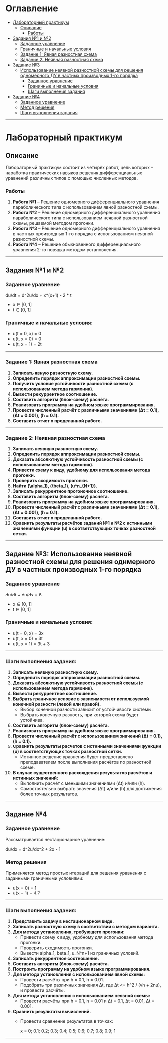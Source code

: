 # Оглавление

- [Лабораторный практикум](#лабораторный-практикум)
  - [Описание](#описание)
    - [Работы](#работы)
- [Задания №1 и №2](#задания-№1-и-№2)
  - [Заданное уравнение](#заданное-уравнение)
  - [Граничные и начальные условия](#граничные-и-начальные-условия)
  - [Задание 1: Явная разностная схема](#задание-1-явная-разностная-схема)
  - [Задание 2: Неявная разностная схема](#задание-2-неявная-разностная-схема)
- [Задание №3](#задание-№3)
  - [Использование неявной разностной схемы для решения одномерного ДУ в частных производных 1-го порядка](#использование-неявной-разностной-схемы-для-решения-одномерного-ду-в-частных-производных-1-го-порядка)
    - [Заданное уравнение](#заданное-уравнение-1)
    - [Граничные и начальные условия](#граничные-и-начальные-условия-1)
    - [Шаги выполнения задания](#шаги-выполнения-задания)
- [Задание №4](#задание-№4)
  - [Заданное уравнение](#заданное-уравнение-2)
  - [Метод решения](#метод-решения)
  - [Шаги выполнения задания](#шаги-выполнения-задания-1)

---

# Лабораторный практикум

## Описание
Лабораторный практикум состоит из четырёх работ, цель которых – наработка практических навыков решения дифференциальных уравнений различных типов с помощью численных методов.

### Работы
1. **Работа №1** – Решение одномерного дифференциального уравнения параболического типа с использованием явной разностной схемы.
2. **Работа №2** – Решение одномерного дифференциального уравнения параболического типа с использованием неявной разностной схемы, решаемой методом прогонки.
3. **Работа №3** – Решение одномерного дифференциального уравнения в частных производных 1-го порядка с использованием неявной разностной схемы.
4. **Работа №4** – Решение обыкновенного дифференциального уравнения 2-го порядка методом установления.

---

## Задания №1 и №2

### Заданное уравнение

 du/dt = d^2u/dx + x*(x+1) - 2 * t

-  x ∈ [0, 1]
-  t ∈ [0, 1]

### Граничные и начальные условия:
- u(t = 0, x) = 0
- u(t, x = 0) = 0
- u(t, x = 1) = 2t

---

### Задание 1: Явная разностная схема
1. **Записать явную разностную схему.**
2. **Определить порядок аппроксимации разностной схемы.**
3. **Получить условие устойчивости разностной схемы (с использованием метода гармоник).**
4. **Вывести рекуррентное соотношение.**
5. **Составить алгоритм (блок-схему) расчёта.**
6. **Реализовать программу на удобном языке программирования.**
7. **Провести численный расчёт с различными значениями \(Δt = 0.1\), \(Δt = 0.001\), \(h = 0.1\).**
8. **Составить отчет о проделанной работе.**

---

### Задание 2: Неявная разностная схема
1. **Записать неявную разностную схему.**
2. **Определить порядок аппроксимации разностной схемы.**
3. **Доказать абсолютную устойчивость разностной схемы (с использованием метода гармоник).**
4. **Привести схему к виду, удобному для использования метода прогонки.**
5. **Проверить сходимость прогонки.**
6. **Найти \(\alpha_1\), \(\beta_1\), \(u^n_{N+1}\).**
7. **Записать рекуррентное прогоночное соотношение.**
8. **Составить алгоритм (блок-схему) расчёта.**
9. **Реализовать программу на удобном языке программирования.**
10. **Провести численный расчёт с различными значениями \(Δt = 0.1\), \(Δt = 0.001\), \(h = 0.1\).**
11. **Составить отчет о проделанной работе.**
12. **Сравнить результаты расчётов заданий №1 и №2 с истинными значениями функции \(u\) в соответствующих точках разностной сетки.**

---


## Задание №3: Использование неявной разностной схемы для решения однмерного ДУ в частных производных 1-го порядка


### Заданное уравнение

 du/dt + du/dx = 6

-  x ∈ [0, 1]
-  t ∈ [0, 1]

### Граничные и начальные условия:
- u(t = 0, x) = 3x
- u(t, x = 0) = 3t
- u(t, x = 1) = 3t + 3

---
### Шаги выполнения задания:
1. **Записать неявную разностную схему.**
2. **Определить порядок аппроксимации разностной схемы.**
3. **Доказать абсолютную устойчивость разностной схемы (с использованием метода гармоник).**
4. **Вывести рекуррентное соотношение.**
5. **Выбрать граничное условие в зависимости от используемой конечной разности (левой или правой).**
   - Выбор конечной разности зависит от устойчивости системы.
   - Выбрать конечную разность, при которой схема будет устойчива.
6. **Составить алгоритм (блок-схему) расчёта.**
7. **Реализовать программу на удобном языке программирования.**
8. **Провести численный расчёт с использованием значений \(Δt = 0.1\), \(h = 0.1\).**
9. **Сравнить результаты расчётов с истинными значениями функции \(u\) в соответствующих точках разностной сетки.**
   - Истинное решение уравнения будет предоставлено преподавателем после выполнения расчётов по разностной схеме.
10. **В случае существенного расхождения результатов расчётов и истинных значений:**
    - Выполнить расчёт с меньшими значениями \(Δt\) и/или \(h\).
    - Самостоятельно выбрать значения \(Δt\) и/или \(h\) для достижения более точных результатов.

---



## Задание №4

### Заданное уравнение
Рассматривается нестационарное уравнение:  

du/dx = d^2u/dx^2 + 2x - 1


### Метод решения
Применяется метод простых итераций для решения уравнения с заданными граничными условиями:  

- u(x = 0) = 1
- u(x = 1) = 4.7


---

### Шаги выполнения задания:

1. **Представить задачу в нестационарном виде.**
2. **Записать разностную схему в соответствии с методом варианта.**
3. **Для метода установления, требующего прогонки:**
   - Привести схему к виду, удобному для использования метода прогонки.
   - Проверить сходимость прогонки.
   - Вывести alpha_1, beta_1, u_N^n+1 из граничных условий.
4. **Записать рекуррентное соотношение.**
5. **Составить алгоритм (блок-схему) расчёта.**
6. **Построить программу на удобном языке программирования.**
7. **Для метода установления с использованием явной схемы:**
   - Провести расчёты при h = 0.1, h = 0.01.
   - Подобрать три различных значения Δt, где Δt <= h^2 / (vh + 2nu), и провести расчёты.
8. **Для метода установления с использованием неявной схемы:**
   - Провести расчёты при h = 0.1, h = 0.01 и Δt = 0.1, Δt = 0.01, Δt = 0.001.
9. **Сравнить результаты вычислений.**
   - Провести сравнение результатов в точках:
     
     x = 0; 0.1; 0.2; 0.3; 0.4; 0.5; 0.6; 0.7; 0.8; 0.9; 1
     

---
